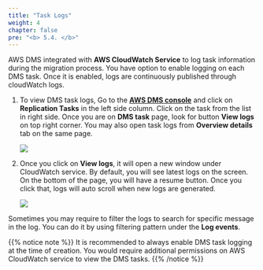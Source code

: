```yaml
---
title: "Task Logs"
weight: 4
chapter: false
pre: "<b> 5.4. </b>"
---
```


AWS DMS integrated with **AWS CloudWatch Service** to log task information during the migration process. You have option to enable logging on each DMS task. Once it is enabled, logs are continuously published through cloudWatch logs.

1. To view DMS task logs, Go to the [**AWS DMS console**](https://console.aws.amazon.com/dms/v2/home#/dashboard) and click on **Replication Tasks** in the left side column. Click on the task from the list in right side. Once you are on **DMS task** page, look for button **View logs** on top right corner. You may also open task logs from **Overview details** tab on the same page.

    ![](/images/5/4/0001.png?width=80pc)

1. Once you click on **View logs**, it will open a new window under CloudWatch service. By default, you will see latest logs on the screen. On the bottom of the page, you will have a resume button. Once you click that, logs will auto scroll when new logs are generated.

    ![](/images/5/4/0002.png?width=80pc)

Sometimes you may require to filter the logs to search for specific message in the log. You can do it by using filtering pattern under the **Log events**.

{{% notice note %}}
It is recommended to always enable DMS task logging at the time of creation. You would require additional permissions on AWS CloudWatch service to view the DMS tasks.
{{% /notice %}}